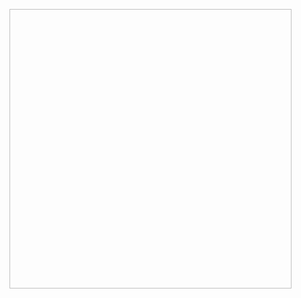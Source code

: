 <p align="center">
  <kbd>
    <img href="https://github.com/tatmorenno/beacademy-devstart-crud-contatos-php/blob/main/img/tela-crud.png" width="850" height="500">
  </kbd>
</p>